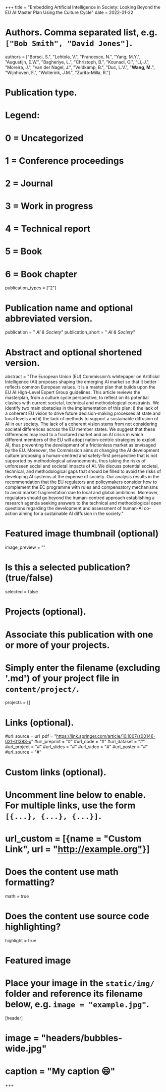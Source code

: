 +++
title = "Embedding Artificial Intelligence in Society: Looking Beyond the EU AI Master Plan Using the Culture Cycle"
date = 2022-01-22

# Authors. Comma separated list, e.g. `["Bob Smith", "David Jones"]`.
authors = ["Borsci, S.", "Lehtola, V.", "Francesco, N.", "Yang, M.Y.", "Augustijn, E.W.", "Bagheriye, L.", "Christoph, B.", "Kounadi, O.", "Li, J.", "Moreira, J.", "van der Nagel, J.", "Veldkamp, B.", "Duc, L.V.", "**Wang, M.**", "Wijnhoven, F.", "Wolterink, J.M.", "Zurita-Milla, R."]

# Publication type.
# Legend:
# 0 = Uncategorized
# 1 = Conference proceedings
# 2 = Journal
# 3 = Work in progress
# 4 = Technical report
# 5 = Book
# 6 = Book chapter
publication_types = ["2"]

# Publication name and optional abbreviated version.
publication = " *AI & Society*"
publication_short = " *AI & Society*"

# Abstract and optional shortened version.
abstract = "The European Union (EU) Commission’s whitepaper on Artificial Intelligence (AI) proposes shaping the emerging AI market so that it better reflects common European values. It is a master plan that builds upon the EU AI High-Level Expert Group guidelines. This article reviews the masterplan, from a culture cycle perspective, to reflect on its potential clashes with current societal, technical and methodological constraints. We identify two main obstacles in the implementation of this plan: i) the lack of a coherent EU vision to drive future decision-making processes at state and local levels and ii) the lack of methods to support a sustainable diffusion of AI in our society. The lack of a coherent vision stems from not considering societal differences across the EU member states. We suggest that these differences may lead to a fractured market and an AI crisis in which different members of the EU will adopt nation-centric strategies to exploit AI, thus preventing the development of a frictionless market as envisaged by the EU. Moreover, the Commission aims at changing the AI development culture proposing a human-centred and safety-first perspective that is not supported by methodological advancements, thus taking the risks of unforeseen social and societal impacts of AI. We discuss potential societal, technical, and methodological gaps that should be filled to avoid the risks of developing AI systems at the expense of society. Our analysis results in the recommendation that the EU regulators and policymakers consider how to complement the EC programme with rules and compensatory mechanisms to avoid market fragmentation due to local and global ambitions. Moreover, regulators should go beyond the human-centred approach establishing a research agenda seeking answers to the technical and methodological open questions regarding the development and assessment of human-AI co-action aiming for a sustainable AI diffusion in the society."

# Featured image thumbnail (optional)
image_preview = ""

# Is this a selected publication? (true/false)
selected = false

# Projects (optional).
#   Associate this publication with one or more of your projects.
#   Simply enter the filename (excluding '.md') of your project file in `content/project/`.

projects = []

# Links (optional).
#url_source = 
url_pdf = "https://link.springer.com/article/10.1007/s00146-021-01383-x"
#url_preprint = "#"
#url_code = "#"
#url_dataset = "#"
#url_project = "#"
#url_slides = "#"
#url_video = "#"
#url_poster = "#"
#url_source = "#"

# Custom links (optional).
#   Uncomment line below to enable. For multiple links, use the form `[{...}, {...}, {...}]`.
# url_custom = [{name = "Custom Link", url = "http://example.org"}]

# Does the content use math formatting?
math = true

# Does the content use source code highlighting?
highlight = true

# Featured image
# Place your image in the `static/img/` folder and reference its filename below, e.g. `image = "example.jpg"`.
[header]
# image = "headers/bubbles-wide.jpg"
# caption = "My caption :smile:"

+++

